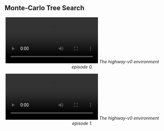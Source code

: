 ## Monte-Carlo Tree Search
<p align="center">
    <video src="videos/rl-video-episode-0.mp4" controls="controls" style="max"></video>
    <em>The highway-v0 environment episode 0.</em>
</p>

<p align="center">
    <video src="videos/rl-video-episode-1.mp4" controls="controls" style="max"></video>
    <em>The highway-v0 environment episode 1.</em>
</p>